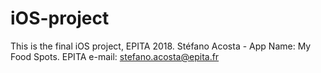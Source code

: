 # iOS-project
This is the final iOS project, EPITA 2018.
Stéfano Acosta - App Name: My Food Spots.
EPITA e-mail: stefano.acosta@epita.fr
